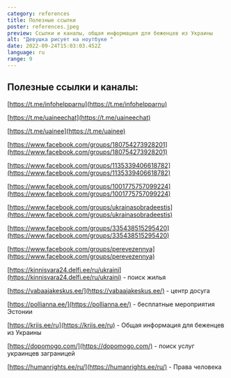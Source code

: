```yaml
---
category: references
title: Полезные ссылки
poster: references.jpeg
preview: Ссылки и каналы, общая информация для беженцев из Украины
alt: "Девушка рисует на ноутбуке "
date: 2022-09-24T15:03:03.452Z
language: ru
range: 9
---
```


## Полезные ссылки и каналы:

[https://t.me/infohelpparnu](https://t.me/infohelpparnu)

[https://t.me/uaineechat](https://t.me/uaineechat)

[https://t.me/uainee](https://t.me/uainee)

[https://www.facebook.com/groups/180754273928201](https://www.facebook.com/groups/180754273928201)

[https://www.facebook.com/groups/1135339406618782](https://www.facebook.com/groups/1135339406618782)

[https://www.facebook.com/groups/1001775757099224](https://www.facebook.com/groups/1001775757099224)

[https://www.facebook.com/groups/ukrainasobradeestis](https://www.facebook.com/groups/ukrainasobradeestis)

[https://www.facebook.com/groups/335438515295420](https://www.facebook.com/groups/335438515295420)

[https://www.facebook.com/groups/perevezennya](https://www.facebook.com/groups/perevezennya)

[https://kinnisvara24.delfi.ee/ru/ukraini](https://kinnisvara24.delfi.ee/ru/ukraini) -
поиск жилья

[https://vabaajakeskus.ee/](https://vabaajakeskus.ee/) - центр досуга

[https://pollianna.ee/](https://pollianna.ee/) - бесплатные мероприятия Эстонии

[https://kriis.ee/ru](https://kriis.ee/ru) - Общая информация для беженцев из
Украины

[https://dopomogo.com/](https://dopomogo.com/) - поиск услуг украинцев
заграницей

[https://humanrights.ee/ru/](https://humanrights.ee/ru/) - Права человека

